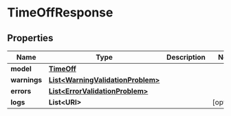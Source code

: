 

# TimeOffResponse


## Properties

Name | Type | Description | Notes
------------ | ------------- | ------------- | -------------
**model** | [**TimeOff**](TimeOff.md) |  | 
**warnings** | [**List&lt;WarningValidationProblem&gt;**](WarningValidationProblem.md) |  | 
**errors** | [**List&lt;ErrorValidationProblem&gt;**](ErrorValidationProblem.md) |  | 
**logs** | **List&lt;URI&gt;** |  |  [optional]



